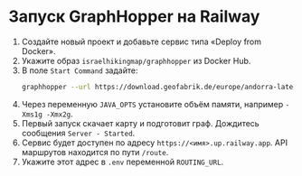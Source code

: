 <!-- Назначение файла: инструкция по развертыванию GraphHopper на Railway. -->

# Запуск GraphHopper на Railway

1. Создайте новый проект и добавьте сервис типа «Deploy from Docker».
2. Укажите образ `israelhikingmap/graphhopper` из Docker Hub.
3. В поле `Start Command` задайте:
   ```bash
   graphhopper --url https://download.geofabrik.de/europe/andorra-latest.osm.pbf --host 0.0.0.0
   ```
4. Через переменную `JAVA_OPTS` установите объём памяти, например `-Xms1g -Xmx2g`.
5. Первый запуск скачает карту и подготовит граф. Дождитесь сообщения `Server - Started`.
6. Сервис будет доступен по адресу `https://<имя>.up.railway.app`. API маршрутов находится по пути `/route`.
7. Укажите этот адрес в `.env` переменной `ROUTING_URL`.


